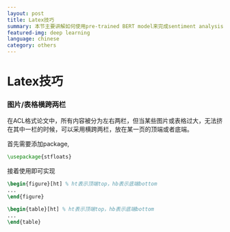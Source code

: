 ```yaml
---
layout: post
title: Latex技巧
summary: 本节主要讲解如何使用pre-trained BERT model来完成sentiment analysis task。（使用PyTorch框架）
featured-img: deep learning
language: chinese
category: others
---
```


# Latex技巧

### 图片/表格横跨两栏
在ACL格式论文中，所有内容被分为左右两栏，但当某些图片或表格过大，无法挤在其中一栏的时候，可以采用横跨两栏，放在某一页的顶端或者底端。

首先需要添加package,
```latex
\usepackage{stfloats}
```
接着使用即可实现
```latex
\begin{figure}[ht] % ht表示顶端top，hb表示底端bottom
...
\end{figure}

\begin{table}[ht] % ht表示顶端top，hb表示底端bottom
...
\end{table}
```